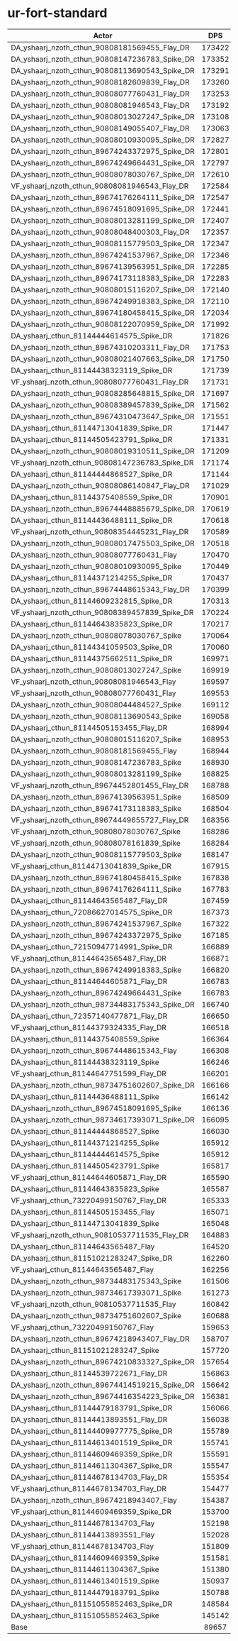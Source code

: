 # ur-fort-standard
| Actor | DPS | Increase |
|---|:---:|:---:|
|DA_yshaarj_nzoth_cthun_90808181569455_Flay_DR|173422|93.43%|
|DA_yshaarj_nzoth_cthun_90808147236783_Spike_DR|173352|93.35%|
|DA_yshaarj_nzoth_cthun_90808113690543_Spike_DR|173291|93.28%|
|DA_yshaarj_nzoth_cthun_90808182609839_Flay_DR|173260|93.25%|
|DA_yshaarj_nzoth_cthun_90808077760431_Flay_DR|173253|93.24%|
|DA_yshaarj_nzoth_cthun_90808081946543_Flay_DR|173192|93.17%|
|DA_yshaarj_nzoth_cthun_90808013027247_Spike_DR|173108|93.08%|
|DA_yshaarj_nzoth_cthun_90808149055407_Flay_DR|173063|93.03%|
|DA_yshaarj_nzoth_cthun_90808010930095_Spike_DR|172827|92.76%|
|DA_yshaarj_nzoth_cthun_89674243372975_Spike_DR|172801|92.74%|
|DA_yshaarj_nzoth_cthun_89674249664431_Spike_DR|172797|92.73%|
|DA_yshaarj_nzoth_cthun_90808078030767_Spike_DR|172610|92.52%|
|VF_yshaarj_nzoth_cthun_90808081946543_Flay_DR|172584|92.49%|
|DA_yshaarj_nzoth_cthun_89674176264111_Spike_DR|172547|92.45%|
|DA_yshaarj_nzoth_cthun_89674518091695_Spike_DR|172441|92.33%|
|DA_yshaarj_nzoth_cthun_90808013281199_Spike_DR|172407|92.30%|
|DA_yshaarj_nzoth_cthun_90808048400303_Flay_DR|172357|92.24%|
|DA_yshaarj_nzoth_cthun_90808115779503_Spike_DR|172347|92.23%|
|DA_yshaarj_nzoth_cthun_89674241537967_Spike_DR|172346|92.23%|
|DA_yshaarj_nzoth_cthun_89674139563951_Spike_DR|172285|92.16%|
|DA_yshaarj_nzoth_cthun_89674173118383_Spike_DR|172283|92.16%|
|DA_yshaarj_nzoth_cthun_90808015116207_Spike_DR|172140|92.00%|
|DA_yshaarj_nzoth_cthun_89674249918383_Spike_DR|172110|91.96%|
|DA_yshaarj_nzoth_cthun_89674180458415_Spike_DR|172034|91.88%|
|DA_yshaarj_nzoth_cthun_90808122070959_Spike_DR|171992|91.83%|
|DA_yshaarj_cthun_81144444614575_Spike_DR|171826|91.65%|
|DA_yshaarj_nzoth_cthun_89674310203311_Flay_DR|171753|91.57%|
|DA_yshaarj_nzoth_cthun_90808021407663_Spike_DR|171750|91.56%|
|DA_yshaarj_cthun_81144438323119_Spike_DR|171739|91.55%|
|VF_yshaarj_nzoth_cthun_90808077760431_Flay_DR|171731|91.54%|
|DA_yshaarj_nzoth_cthun_90808285648815_Spike_DR|171697|91.50%|
|DA_yshaarj_nzoth_cthun_90808389457839_Spike_DR|171562|91.35%|
|DA_yshaarj_nzoth_cthun_89674310473647_Spike_DR|171551|91.34%|
|DA_yshaarj_cthun_81144713041839_Spike_DR|171447|91.23%|
|DA_yshaarj_cthun_81144505423791_Spike_DR|171331|91.10%|
|DA_yshaarj_nzoth_cthun_90808019310511_Spike_DR|171209|90.96%|
|VF_yshaarj_nzoth_cthun_90808147236783_Spike_DR|171174|90.92%|
|DA_yshaarj_cthun_81144444868527_Spike_DR|171144|90.89%|
|DA_yshaarj_nzoth_cthun_90808086140847_Flay_DR|171029|90.76%|
|DA_yshaarj_cthun_81144375408559_Spike_DR|170901|90.62%|
|DA_yshaarj_nzoth_cthun_89674448885679_Spike_DR|170619|90.30%|
|DA_yshaarj_cthun_81144436488111_Spike_DR|170618|90.30%|
|VF_yshaarj_nzoth_cthun_90808354445231_Flay_DR|170589|90.27%|
|DA_yshaarj_nzoth_cthun_90808017475503_Spike_DR|170518|90.19%|
|DA_yshaarj_nzoth_cthun_90808077760431_Flay|170470|90.14%|
|DA_yshaarj_nzoth_cthun_90808010930095_Spike|170449|90.11%|
|DA_yshaarj_cthun_81144371214255_Spike_DR|170437|90.10%|
|DA_yshaarj_nzoth_cthun_89674448615343_Flay_DR|170399|90.06%|
|DA_yshaarj_cthun_81144609232815_Spike_DR|170313|89.96%|
|VF_yshaarj_nzoth_cthun_90808389457839_Spike_DR|170224|89.86%|
|DA_yshaarj_cthun_81144643835823_Spike_DR|170217|89.85%|
|DA_yshaarj_nzoth_cthun_90808078030767_Spike|170064|89.68%|
|DA_yshaarj_cthun_81144341059503_Spike_DR|170060|89.68%|
|DA_yshaarj_cthun_81144375662511_Spike_DR|169971|89.58%|
|DA_yshaarj_nzoth_cthun_90808013027247_Spike|169919|89.52%|
|VF_yshaarj_nzoth_cthun_90808081946543_Flay|169597|89.16%|
|VF_yshaarj_nzoth_cthun_90808077760431_Flay|169553|89.11%|
|DA_yshaarj_nzoth_cthun_90808044484527_Spike|169112|88.62%|
|DA_yshaarj_nzoth_cthun_90808113690543_Spike|169058|88.56%|
|DA_yshaarj_cthun_81144505153455_Flay_DR|168994|88.49%|
|DA_yshaarj_nzoth_cthun_90808015116207_Spike|168953|88.44%|
|DA_yshaarj_nzoth_cthun_90808181569455_Flay|168944|88.43%|
|DA_yshaarj_nzoth_cthun_90808147236783_Spike|168930|88.42%|
|DA_yshaarj_nzoth_cthun_90808013281199_Spike|168825|88.30%|
|VF_yshaarj_nzoth_cthun_89674452801455_Flay_DR|168788|88.26%|
|DA_yshaarj_nzoth_cthun_89674139563951_Spike|168509|87.95%|
|DA_yshaarj_nzoth_cthun_89674173118383_Spike|168504|87.94%|
|VF_yshaarj_nzoth_cthun_89674449655727_Flay_DR|168356|87.78%|
|VF_yshaarj_nzoth_cthun_90808078030767_Spike|168286|87.70%|
|VF_yshaarj_nzoth_cthun_90808078161839_Spike|168284|87.70%|
|DA_yshaarj_nzoth_cthun_90808115779503_Spike|168147|87.54%|
|VF_yshaarj_cthun_81144713041839_Spike_DR|167915|87.29%|
|DA_yshaarj_nzoth_cthun_89674180458415_Spike|167838|87.20%|
|DA_yshaarj_nzoth_cthun_89674176264111_Spike|167783|87.14%|
|DA_yshaarj_cthun_81144643565487_Flay_DR|167459|86.78%|
|DA_yshaarj_cthun_72086627014575_Spike_DR|167373|86.68%|
|DA_yshaarj_nzoth_cthun_89674241537967_Spike|167322|86.62%|
|DA_yshaarj_nzoth_cthun_89674243372975_Spike|167185|86.47%|
|DA_yshaarj_cthun_72150947714991_Spike_DR|166889|86.14%|
|VF_yshaarj_cthun_81144643565487_Flay_DR|166871|86.12%|
|DA_yshaarj_nzoth_cthun_89674249918383_Spike|166820|86.06%|
|DA_yshaarj_cthun_81144644605871_Flay_DR|166783|86.02%|
|DA_yshaarj_nzoth_cthun_89674249664431_Spike|166783|86.02%|
|DA_yshaarj_nzoth_cthun_98734483175343_Spike_DR|166740|85.98%|
|DA_yshaarj_cthun_72357140477871_Flay_DR|166650|85.88%|
|VF_yshaarj_cthun_81144379324335_Flay_DR|166518|85.73%|
|DA_yshaarj_cthun_81144375408559_Spike|166364|85.56%|
|DA_yshaarj_nzoth_cthun_89674448615343_Flay|166308|85.49%|
|DA_yshaarj_cthun_81144438323119_Spike|166246|85.42%|
|VF_yshaarj_cthun_81144647751599_Flay_DR|166201|85.37%|
|DA_yshaarj_nzoth_cthun_98734751602607_Spike_DR|166166|85.34%|
|DA_yshaarj_cthun_81144436488111_Spike|166142|85.31%|
|DA_yshaarj_nzoth_cthun_89674518091695_Spike|166136|85.30%|
|DA_yshaarj_nzoth_cthun_98734617393071_Spike_DR|166095|85.26%|
|DA_yshaarj_cthun_81144444868527_Spike|166030|85.18%|
|DA_yshaarj_cthun_81144371214255_Spike|165912|85.05%|
|DA_yshaarj_cthun_81144444614575_Spike|165912|85.05%|
|DA_yshaarj_cthun_81144505423791_Spike|165817|84.95%|
|VF_yshaarj_cthun_81144644605871_Flay_DR|165590|84.69%|
|DA_yshaarj_cthun_81144643835823_Spike|165587|84.69%|
|VF_yshaarj_cthun_73220499150767_Flay_DR|165333|84.41%|
|DA_yshaarj_cthun_81144505153455_Flay|165071|84.11%|
|DA_yshaarj_cthun_81144713041839_Spike|165048|84.09%|
|VF_yshaarj_nzoth_cthun_90810537711535_Flay_DR|164883|83.90%|
|DA_yshaarj_cthun_81144643565487_Flay|164520|83.50%|
|DA_yshaarj_cthun_81151021283247_Spike_DR|162260|80.98%|
|VF_yshaarj_cthun_81144643565487_Flay|162256|80.97%|
|DA_yshaarj_nzoth_cthun_98734483175343_Spike|161506|80.14%|
|DA_yshaarj_nzoth_cthun_98734617393071_Spike|161273|79.88%|
|VF_yshaarj_nzoth_cthun_90810537711535_Flay|160842|79.40%|
|DA_yshaarj_nzoth_cthun_98734751602607_Spike|160688|79.23%|
|VF_yshaarj_cthun_73220499150767_Flay|159653|78.07%|
|DA_yshaarj_nzoth_cthun_89674218943407_Flay_DR|158707|77.02%|
|DA_yshaarj_cthun_81151021283247_Spike|157720|75.91%|
|DA_yshaarj_nzoth_cthun_89674210833327_Spike_DR|157654|75.84%|
|DA_yshaarj_cthun_81144539722671_Flay_DR|156863|74.96%|
|DA_yshaarj_nzoth_cthun_89674414519215_Spike_DR|156642|74.71%|
|DA_yshaarj_nzoth_cthun_89674416354223_Spike_DR|156381|74.42%|
|DA_yshaarj_cthun_81144479183791_Spike_DR|156066|74.07%|
|DA_yshaarj_cthun_81144413893551_Flay_DR|156038|74.04%|
|DA_yshaarj_cthun_81144409977775_Spike_DR|155789|73.76%|
|DA_yshaarj_cthun_81144613401519_Spike_DR|155741|73.71%|
|DA_yshaarj_cthun_81144609469359_Spike_DR|155591|73.54%|
|DA_yshaarj_cthun_81144611304367_Spike_DR|155547|73.49%|
|DA_yshaarj_cthun_81144678134703_Flay_DR|155354|73.28%|
|VF_yshaarj_cthun_81144678134703_Flay_DR|154477|72.30%|
|DA_yshaarj_nzoth_cthun_89674218943407_Flay|154387|72.20%|
|VF_yshaarj_cthun_81144609469359_Spike_DR|153700|71.43%|
|DA_yshaarj_cthun_81144678134703_Flay|152198|69.76%|
|DA_yshaarj_cthun_81144413893551_Flay|152028|69.57%|
|VF_yshaarj_cthun_81144678134703_Flay|151809|69.32%|
|DA_yshaarj_cthun_81144609469359_Spike|151581|69.07%|
|DA_yshaarj_cthun_81144611304367_Spike|151380|68.84%|
|DA_yshaarj_cthun_81144613401519_Spike|150937|68.35%|
|DA_yshaarj_cthun_81144479183791_Spike|150788|68.18%|
|DA_yshaarj_cthun_81151055852463_Spike_DR|148584|65.72%|
|DA_yshaarj_cthun_81151055852463_Spike|145142|61.89%|
|Base|89657|0.00%|
